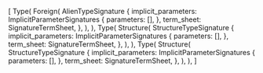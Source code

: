[
    Type(
        Foreign(
            AlienTypeSignature {
                implicit_parameters: ImplicitParameterSignatures {
                    parameters: [],
                },
                term_sheet: SignatureTermSheet,
            },
        ),
    ),
    Type(
        Structure(
            StructureTypeSignature {
                implicit_parameters: ImplicitParameterSignatures {
                    parameters: [],
                },
                term_sheet: SignatureTermSheet,
            },
        ),
    ),
    Type(
        Structure(
            StructureTypeSignature {
                implicit_parameters: ImplicitParameterSignatures {
                    parameters: [],
                },
                term_sheet: SignatureTermSheet,
            },
        ),
    ),
]